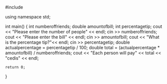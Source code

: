 #include <iostream>

using namespace std;

int main()
{
    int numberoffriends;
    double amountofbill;
    int percentagetip;
    cout << "Please enter the number of people" << endl;
    cin >> numberoffriends;
    cout << "Please enter the bill" << endl;
    cin >> amountofbill;
    cout << "What is the percentage tip?"<< endl;
    cin >> percentagetip;
    double actualpercentage = percentagetip / 100;
    double total = (actualpercentage * amountofbill) / numberoffriends;
    cout << "Each person will pay" << total << "cedis" << endl;

    return 0;
}
